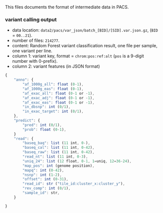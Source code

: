 This files documents the format of intermediate data in PACS.

### variant calling output 

* data location: `data2/pacs/var_json/batch_[BID]/[SID].var.json.gz`, (`BID` = `00..21`). 
* number of files: `214277`.
* content: Random Forest variant classification result, one file per sample, one variant per line. 
* column 1: variant key, format = `chrom:pos:ref:alt` (`pos` is a 9-digit number with 0-prefix). 
* column 2: variant features (in JSON format)

```javascript
{
	"anno": {
		"af_1000g_all": float (0-1),
		"af_1000g_eas": float (0-1),
		"af_exac_all": float (0-1 or -1),
		"af_exac_adj": float (0-1 or -1),
		"af_exac_eas": float (0-1 or -1),
		"in_dbsnp": int (0/1),
		"in_exac_target": int (0/1),
	},
	"predict": {
		"pred": int (0/1),
		"prob": float (0-1),
	}
	"read": {
		"baseq_baq": list (11 int, 0-),
		"baseq_cal": list (11 int, 0-42),
		"baseq_raw": list (11 int, 0-42),
		"read_nt": list (11 int, 0-3),
		"uniq_24": list (12 float, 0-1, 1=uniq, 12=36-24),
		"map_pos": int (genome position),
		"mapq": int (0-42),
		"nsnp": int (1-2),
		"offset": int (0-31),
		"read_id": str ("tile_id:cluster_x:cluster_y"),
		"rev_comp": int (0/1), 
		"sample_id": str, 
	}

}
```
